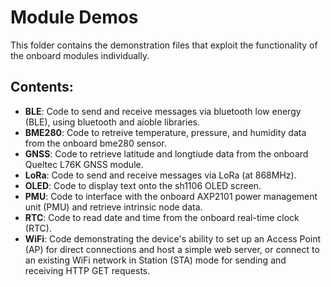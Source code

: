# Module Demos

This folder contains the demonstration files that exploit the functionality of the onboard modules individually.

## Contents:

- **BLE**: Code to send and receive messages via bluetooth low energy (BLE), using bluetooth and aioble libraries.
- **BME280**: Code to retreive temperature, pressure, and humidity data from the onboard bme280 sensor.
- **GNSS**: Code to retrieve latitude and longtiude data from the onboard Queltec L76K GNSS module.
- **LoRa**: Code to send and receive messages via LoRa (at 868MHz).
- **OLED**: Code to display text onto the sh1106 OLED screen.
- **PMU**: Code to interface with the onboard AXP2101 power management unit (PMU) and retrieve intrinsic node data.
- **RTC**: Code to read date and time from the onboard real-time clock (RTC).
- **WiFi**: Code demonstrating the device's ability to set up an Access Point (AP) for direct connections and host a simple web server, or connect to an existing WiFi network in Station (STA) mode for sending and receiving HTTP GET requests.
